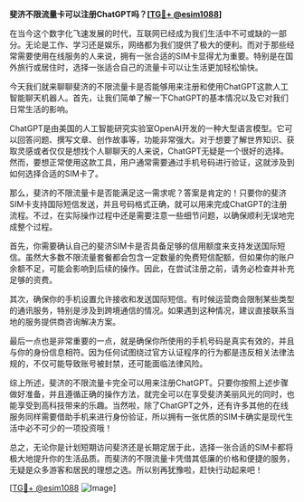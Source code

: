 **斐济不限流量卡可以注册ChatGPT吗？[[TG💪+ @esim1088](https://t.me/s/esim1088)]**

在当今这个数字化飞速发展的时代，互联网已经成为我们生活中不可或缺的一部分。无论是工作、学习还是娱乐，网络都为我们提供了极大的便利。而对于那些经常需要使用在线服务的人来说，拥有一张合适的SIM卡显得尤为重要。特别是在国外旅行或居住时，选择一张适合自己的流量卡可以让生活更加轻松愉快。

今天我们就来聊聊斐济的不限流量卡是否能够用来注册和使用ChatGPT这款人工智能聊天机器人。首先，让我们简单了解一下ChatGPT的基本情况以及它对我们日常生活的影响。

ChatGPT是由美国的人工智能研究实验室OpenAI开发的一种大型语言模型。它可以回答问题、撰写文章、创作故事等，功能非常强大。对于想要了解世界知识、获取灵感或者仅仅是想找个人聊聊天的人来说，ChatGPT无疑是一个很好的选择。然而，要想正常使用这款工具，用户通常需要通过手机号码进行验证，这就涉及到如何选择合适的SIM卡了。

那么，斐济的不限流量卡是否能满足这一需求呢？答案是肯定的！只要你的斐济SIM卡支持国际短信发送，并且号码格式正确，就可以用来完成ChatGPT的注册流程。不过，在实际操作过程中还是需要注意一些细节问题，以确保顺利无误地完成整个过程。

首先，你需要确认自己的斐济SIM卡是否具备足够的信用额度来支持发送国际短信。虽然大多数不限流量套餐都会包含一定数量的免费短信配额，但如果你的账户余额不足，可能会影响到后续的操作。因此，在尝试注册之前，请务必检查并补充足够的资费。

其次，确保你的手机设置允许接收和发送国际短信。有时候运营商会限制某些类型的通讯服务，特别是涉及到跨境通信的情况。如果遇到这种情况，建议直接联系当地的服务提供商咨询解决方案。

最后一点也是非常重要的一点，就是确保你所使用的手机号码是真实有效的，并且与你的身份信息相符。因为任何试图绕过官方认证程序的行为都是违反相关法律法规的，不仅可能导致账号被封禁，还可能面临法律风险。

综上所述，斐济的不限流量卡完全可以用来注册ChatGPT。只要你按照上述步骤做好准备，并且遵循正确的操作方法，就完全可以在享受斐济美丽风光的同时，也能享受到高科技带来的乐趣。当然啦，除了ChatGPT之外，还有许多其他的在线服务同样需要借助手机来进行身份验证，所以拥有一张优质的SIM卡确实是现代生活中必不可少的一项投资哦！

总之，无论你是计划短期访问斐济还是长期定居于此，选择一张合适的SIM卡都将极大地提升你的生活品质。而斐济的不限流量卡凭借其低廉的价格和便捷的服务，无疑是众多游客和居民的理想之选。所以别再犹豫啦，赶快行动起来吧！

[[TG💪+ @esim1088](https://t.me/s/esim1088) ![Image](https://i.postimg.cc/4NQfJmqS/Snipaste-2025-05-13-00-14-12.png)]